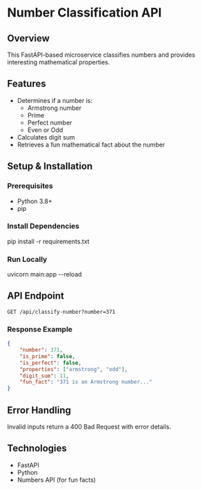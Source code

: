 # Number Classification API

## Overview
This FastAPI-based microservice classifies numbers and provides interesting mathematical properties.

## Features
- Determines if a number is:
  - Armstrong number
  - Prime
  - Perfect number
  - Even or Odd
- Calculates digit sum
- Retrieves a fun mathematical fact about the number

## Setup & Installation

### Prerequisites
- Python 3.8+
- pip

### Install Dependencies

pip install -r requirements.txt

### Run Locally

uvicorn main:app --reload

## API Endpoint
`GET /api/classify-number?number=371`

### Response Example
```json
{
    "number": 371,
    "is_prime": false,
    "is_perfect": false,
    "properties": ["armstrong", "odd"],
    "digit_sum": 11,
    "fun_fact": "371 is an Armstrong number..."
}
```

## Error Handling
Invalid inputs return a 400 Bad Request with error details.

## Technologies
- FastAPI
- Python
- Numbers API (for fun facts)